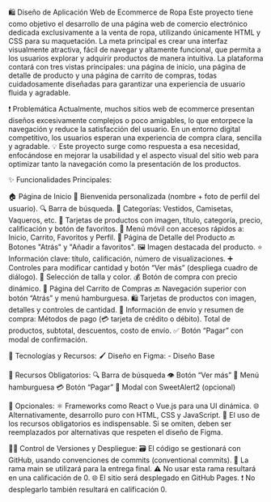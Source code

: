 🛍️ Diseño de Aplicación Web de Ecommerce de Ropa
Este proyecto tiene como objetivo el desarrollo de una página web de comercio electrónico dedicada exclusivamente a la venta de ropa, utilizando únicamente HTML y CSS para su maquetación. La meta principal es crear una interfaz visualmente atractiva, fácil de navegar y altamente funcional, que permita a los usuarios explorar y adquirir productos de manera intuitiva.
La plataforma contará con tres vistas principales: una página de inicio, una página de detalle de producto y una página de carrito de compras, todas cuidadosamente diseñadas para garantizar una experiencia de usuario fluida y agradable.


❗ Problemática
Actualmente, muchos sitios web de ecommerce presentan diseños excesivamente complejos o poco amigables, lo que entorpece la navegación y reduce la satisfacción del usuario. En un entorno digital competitivo, los usuarios esperan una experiencia de compra clara, sencilla y agradable.
💡 Este proyecto surge como respuesta a esa necesidad, enfocándose en mejorar la usabilidad y el aspecto visual del sitio web para optimizar tanto la navegación como la presentación de los productos.


✨ Funcionalidades Principales:

🏠 Página de Inicio
👋 Bienvenida personalizada (nombre + foto de perfil del usuario).
🔍 Barra de búsqueda.
🧵 Categorías: Vestidos, Camisetas, Vaqueros, etc.
🛒 Tarjetas de productos con imagen, título, categoría, precio, calificación y botón de favoritos.
📱 Menú móvil con accesos rápidos a: Inicio, Carrito, Favoritos y Perfil.
👗 Página de Detalle del Producto
🔙 Botones "Atrás" y "Añadir a favoritos".
🖼️ Imagen destacada del producto.
⭐ Información clave: título, calificación, número de visualizaciones.
➕ Controles para modificar cantidad y botón “Ver más” (despliega cuadro de diálogo).
🎨 Selección de talla y color.
💰 Botón de compra con precio dinámico.
🧾 Página del Carrito de Compras
🔙 Navegación superior con botón “Atrás” y menú hamburguesa.
🛍️ Tarjetas de productos con imagen, detalles y controles de cantidad.
🚚 Información de envío y resumen de compra:
Métodos de pago (💳 tarjeta de crédito o débito).
Total de productos, subtotal, descuentos, costo de envío.
✅ Botón “Pagar” con modal de confirmación.


🧰 Tecnologías y Recursos:
🖌️ Diseño en Figma:
    - Diseño Base

🧩 Recursos Obligatorios:
🔍 Barra de búsqueda
👁️ Botón “Ver más”
🍔 Menú hamburguesa
💳 Botón “Pagar”
💬 Modal con SweetAlert2 (opcional)

🧠 Opcionales:
⚛️ Frameworks como React o Vue.js para una UI dinámica.
🌐 Alternativamente, desarrollo puro con HTML, CSS y JavaScript.
📌 El uso de los recursos obligatorios es indispensable. Si se omiten, deben ser reemplazados por alternativas que respeten el diseño de Figma.


🧑‍💻 Control de Versiones y Despliegue:
🗃️ El código se gestionará con GitHub, usando convenciones de commits (conventional commits).
🌿 La rama main se utilizará para la entrega final.
⚠️ No usar esta rama resultará en una calificación de 0.
🌐 El sitio será desplegado en GitHub Pages.
❗ No desplegarlo también resultará en calificación 0.
